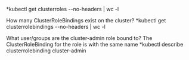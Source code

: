 *kubectl get clusterroles --no-headers | wc -l


How many ClusterRoleBindings exist on the cluster?
*kubectl get clusterrolebindings --no-headers | wc -l



What user/groups are the cluster-admin role bound to?
The ClusterRoleBinding for the role is with the same name
*kubectl describe clusterrolebinding cluster-admin
